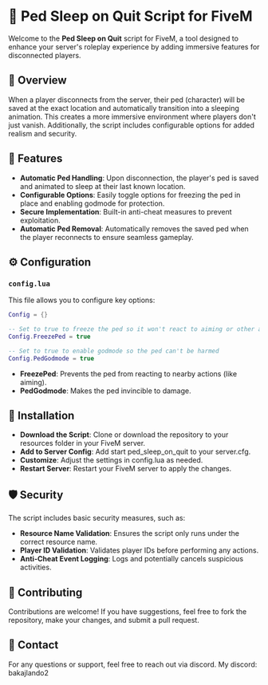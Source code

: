 # 🚀 Ped Sleep on Quit Script for FiveM

Welcome to the **Ped Sleep on Quit** script for FiveM, a tool designed to enhance your server's roleplay experience by adding immersive features for disconnected players. 

## 📝 Overview

When a player disconnects from the server, their ped (character) will be saved at the exact location and automatically transition into a sleeping animation. This creates a more immersive environment where players don't just vanish. Additionally, the script includes configurable options for added realism and security.

## 🎯 Features

- **Automatic Ped Handling**: Upon disconnection, the player's ped is saved and animated to sleep at their last known location.
- **Configurable Options**: Easily toggle options for freezing the ped in place and enabling godmode for protection.
- **Secure Implementation**: Built-in anti-cheat measures to prevent exploitation.
- **Automatic Ped Removal**: Automatically removes the saved ped when the player reconnects to ensure seamless gameplay.

## ⚙️ Configuration

### `config.lua`

This file allows you to configure key options:

```lua
Config = {}

-- Set to true to freeze the ped so it won't react to aiming or other actions
Config.FreezePed = true

-- Set to true to enable godmode so the ped can't be harmed
Config.PedGodmode = true
```

- **FreezePed**: Prevents the ped from reacting to nearby actions (like aiming).
- **PedGodmode**: Makes the ped invincible to damage.

## 🚀 Installation

- **Download the Script**: Clone or download the repository to your resources folder in your FiveM server.
- **Add to Server Config**: Add start ped_sleep_on_quit to your server.cfg.
- **Customize**: Adjust the settings in config.lua as needed.
- **Restart Server**: Restart your FiveM server to apply the changes.

## 🛡️ Security
The script includes basic security measures, such as:

- **Resource Name Validation**: Ensures the script only runs under the correct resource name.
- **Player ID Validation**: Validates player IDs before performing any actions.
- **Anti-Cheat Event Logging**: Logs and potentially cancels suspicious activities.

## 🤝 Contributing
Contributions are welcome! If you have suggestions, feel free to fork the repository, make your changes, and submit a pull request.

## 📧 Contact
For any questions or support, feel free to reach out via discord.
My discord: bakajlando2
